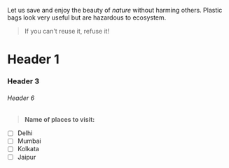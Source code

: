 Let us save and enjoy the beauty of _nature_ without harming others. Plastic bags look very useful but are hazardous to ecosystem.

>  If you can't reuse it, refuse it!

# Header 1

### Header 3

###### Header 6

> **Name of places to visit:**
- [ ] Delhi
- [ ] Mumbai
- [ ] Kolkata
- [ ] Jaipur
